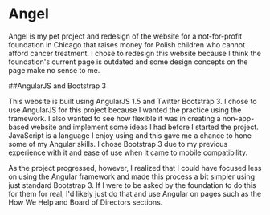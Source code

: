 # Angel

Angel is my pet project and redesign of the website for a not-for-profit foundation in Chicago that raises money for Polish children who cannot afford cancer treatment. I chose to redesign this website because I think the foundation's current page is outdated and some design concepts on the page make no sense to me.

##AngularJS and Bootstrap 3

This website is built using AngularJS 1.5 and Twitter Bootstrap 3. I chose to use AngularJS for this project because I wanted the practice using the framework. I also wanted to see how flexible it was in creating a non-app-based website and implement some ideas I had before I started the project. JavaScript is a language I enjoy using and this gave me a chance to hone some of my Angular skills. I chose Bootstrap 3 due to my previous experience with it and ease of use when it came to mobile compatibility. 

As the project progressed, however, I realized that I could have focused less on using the Angular framework and made this process a bit simpler using just standard Bootstrap 3. If I were to be asked by the foundation to do this for them for real, I'd likely just do that and use Angular on pages such as the How We Help and Board of Directors sections.  
